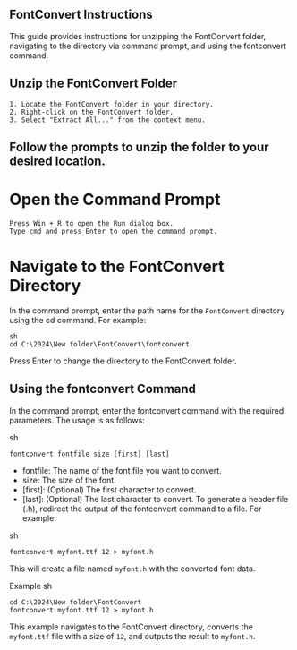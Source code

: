 ## FontConvert Instructions
 This guide provides instructions for unzipping the FontConvert folder, navigating to the directory via command prompt, and using the fontconvert command.

## Unzip the FontConvert Folder
```
1. Locate the FontConvert folder in your directory.
2. Right-click on the FontConvert folder.
3. Select "Extract All..." from the context menu.
```
## Follow the prompts to unzip the folder to your desired location.
# Open the Command Prompt
```
Press Win + R to open the Run dialog box.
Type cmd and press Enter to open the command prompt.
```
# Navigate to the FontConvert Directory
In the command prompt, enter the path name for the `FontConvert` directory using the cd command. For example:
```
sh
cd C:\2024\New folder\FontConvert\fontconvert
```
Press Enter to change the directory to the FontConvert folder.

## Using the fontconvert Command
In the command prompt, enter the fontconvert command with the required parameters. The usage is as follows:

sh
```
fontconvert fontfile size [first] [last]
```
 - fontfile: The name of the font file you want to convert.
 - size: The size of the font.
-  [first]: (Optional) The first character to convert.
-  [last]:  (Optional) The last character to convert.
To generate a header file (.h), redirect the output of the fontconvert command to a file. For example:

sh
```
fontconvert myfont.ttf 12 > myfont.h
```
This will create a file named `myfont.h` with the converted font data.

Example
sh
```
cd C:\2024\New folder\FontConvert
fontconvert myfont.ttf 12 > myfont.h
```
This example navigates to the FontConvert directory, converts the `myfont.ttf` file with a size of `12`, and outputs the result to `myfont.h`.
